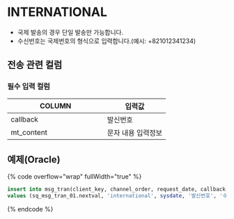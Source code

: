 # INTERNATIONAL

* 국제 발송의 경우 단일 발송만 가능합니다.
* 수신번호는 국제번호의 형식으로 입력합니다.(예시: +821012341234)

## 전송 관련 컬럼

### **필수 입력 컬럼**

<table><thead><tr><th width="205.44444444444446">COLUMN</th><th>입력값</th></tr></thead><tbody><tr><td>callback</td><td>발신번호</td></tr><tr><td>mt_content</td><td>문자 내용 입력정보</td></tr></tbody></table>

## 예제(Oracle)

{% code overflow="wrap" fullWidth="true" %}
```sql
insert into msg_tran(client_key, channel_order, request_date, callback, recipient, mt_content) 
values (sq_msg_tran_01.nextval, 'international', sysdate, '발신번호', '수신번호', 'international 국제 문자 테스트입니다.');
```
{% endcode %}
